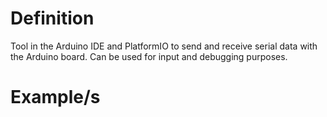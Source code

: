 
# Definition

Tool in the Arduino IDE and PlatformIO to send and receive serial data with the Arduino board. Can be used for input and debugging purposes.

# Example/s